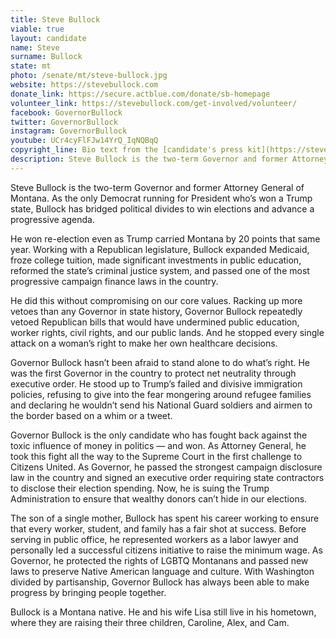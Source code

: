 ```yaml
---
title: Steve Bullock
viable: true
layout: candidate
name: Steve
surname: Bullock
state: mt
photo: /senate/mt/steve-bullock.jpg
website: https://stevebullock.com
donate_link: https://secure.actblue.com/donate/sb-homepage
volunteer_link: https://stevebullock.com/get-involved/volunteer/
facebook: GovernorBullock
twitter: GovernorBullock
instagram: GovernorBullock
youtube: UCr4cyFlFJw14YrQ_IqNQBqQ
copyright_line: Bio text from the [candidate's press kit](https://stevebullock.com/press-kit/) may be &copy; Bullock for President.
description: Steve Bullock is the two-term Governor and former Attorney General of Montana. He’s gotten a lot of progressive things done, even with a Republican legislature.
---
```

Steve Bullock is the two-term Governor and former Attorney General of Montana. As the only Democrat running for President who’s won a Trump state, Bullock has bridged political divides to win elections and advance a progressive agenda.

He won re-election even as Trump carried Montana by 20 points that same year. Working with a Republican legislature, Bullock expanded Medicaid, froze college tuition, made significant investments in public education, reformed the state’s criminal justice system, and passed one of the most progressive campaign finance laws in the country.

He did this without compromising on our core values. Racking up more vetoes than any Governor in state history, Governor Bullock repeatedly vetoed Republican bills that would have undermined public education, worker rights, civil rights, and our public lands. And he stopped every single attack on a woman’s right to make her own healthcare decisions.

Governor Bullock hasn’t been afraid to stand alone to do what’s right. He was the first Governor in the country to protect net neutrality through executive order. He stood up to Trump’s failed and divisive immigration policies, refusing to give into the fear mongering around refugee families and declaring he wouldn’t send his National Guard soldiers and airmen to the border based on a whim or a tweet.

Governor Bullock is the only candidate who has fought back against the toxic influence of money in politics — and won. As Attorney General, he took this fight all the way to the Supreme Court in the first challenge to Citizens United. As Governor, he passed the strongest campaign disclosure law in the country and signed an executive order requiring state contractors to disclose their election spending. Now, he is suing the Trump Administration to ensure that wealthy donors can’t hide in our elections.

The son of a single mother, Bullock has spent his career working to ensure that every worker, student, and family has a fair shot at success. Before serving in public office, he represented workers as a labor lawyer and personally led a successful citizens initiative to raise the minimum wage. As Governor, he protected the rights of LGBTQ Montanans and passed new laws to preserve Native American language and culture. With Washington divided by partisanship, Governor Bullock has always been able to make progress by bringing people together.

Bullock is a Montana native. He and his wife Lisa still live in his hometown, where they are raising their three children, Caroline, Alex, and Cam.
